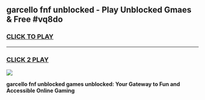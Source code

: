 
## garcello fnf unblocked - Play Unblocked Gmaes & Free #vq8do
<h3>
<a href="https://news.freeplayer.one?title=garcello_fnf_unblocked&ref=24F">CLICK TO PLAY</a></h3>
<hr>

<h3>
<a href="https://news.freeplayer.one?title=garcello_fnf_unblocked&ref=24F">CLICK 2 PLAY</a>
  
</h3>

<a href="https://news.freeplayer.one?title=garcello_fnf_unblocked&ref=24F/"><img src="https://clearcache.store/games.png"></a>


**garcello fnf unblocked games unblocked: Your Gateway to Fun and Accessible Online Gaming**
